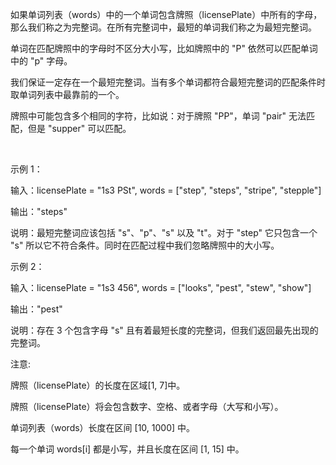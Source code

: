 如果单词列表（words）中的一个单词包含牌照（licensePlate）中所有的字母，那么我们称之为完整词。在所有完整词中，最短的单词我们称之为最短完整词。

单词在匹配牌照中的字母时不区分大小写，比如牌照中的 "P" 依然可以匹配单词中的 "p" 字母。

我们保证一定存在一个最短完整词。当有多个单词都符合最短完整词的匹配条件时取单词列表中最靠前的一个。

牌照中可能包含多个相同的字符，比如说：对于牌照 "PP"，单词 "pair" 无法匹配，但是 "supper" 可以匹配。

 

示例 1：

输入：licensePlate = "1s3 PSt", words = ["step", "steps", "stripe", "stepple"]

输出："steps"

说明：最短完整词应该包括 "s"、"p"、"s" 以及 "t"。对于 "step" 它只包含一个 "s" 所以它不符合条件。同时在匹配过程中我们忽略牌照中的大小写。
 

示例 2：

输入：licensePlate = "1s3 456", words = ["looks", "pest", "stew", "show"]

输出："pest"

说明：存在 3 个包含字母 "s" 且有着最短长度的完整词，但我们返回最先出现的完整词。
 

注意:

牌照（licensePlate）的长度在区域[1, 7]中。

牌照（licensePlate）将会包含数字、空格、或者字母（大写和小写）。

单词列表（words）长度在区间 [10, 1000] 中。

每一个单词 words[i] 都是小写，并且长度在区间 [1, 15] 中。


